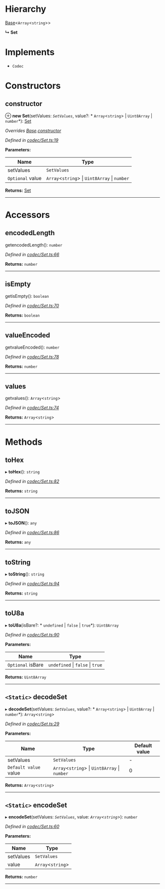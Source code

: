 

# Hierarchy

 [Base](_codec_base_.base.md)<`Array`<`string`>>

**↳ Set**

# Implements

* `Codec`

# Constructors

<a id="constructor"></a>

##  constructor

⊕ **new Set**(setValues: *`SetValues`*, value?: * `Array`<`string`> &#124; `Uint8Array` &#124; `number`*): [Set](_codec_set_.set.md)

*Overrides [Base](_codec_base_.base.md).[constructor](_codec_base_.base.md#constructor)*

*Defined in [codec/Set.ts:19](https://github.com/polkadot-js/api/blob/5e5f8b8/packages/types/src/codec/Set.ts#L19)*

**Parameters:**

| Name | Type |
| ------ | ------ |
| setValues | `SetValues` |
| `Optional` value |  `Array`<`string`> &#124; `Uint8Array` &#124; `number`|

**Returns:** [Set](_codec_set_.set.md)

___

# Accessors

<a id="encodedlength"></a>

##  encodedLength

getencodedLength(): `number`

*Defined in [codec/Set.ts:66](https://github.com/polkadot-js/api/blob/5e5f8b8/packages/types/src/codec/Set.ts#L66)*

**Returns:** `number`

___
<a id="isempty"></a>

##  isEmpty

getisEmpty(): `boolean`

*Defined in [codec/Set.ts:70](https://github.com/polkadot-js/api/blob/5e5f8b8/packages/types/src/codec/Set.ts#L70)*

**Returns:** `boolean`

___
<a id="valueencoded"></a>

##  valueEncoded

getvalueEncoded(): `number`

*Defined in [codec/Set.ts:78](https://github.com/polkadot-js/api/blob/5e5f8b8/packages/types/src/codec/Set.ts#L78)*

**Returns:** `number`

___
<a id="values"></a>

##  values

getvalues(): `Array`<`string`>

*Defined in [codec/Set.ts:74](https://github.com/polkadot-js/api/blob/5e5f8b8/packages/types/src/codec/Set.ts#L74)*

**Returns:** `Array`<`string`>

___

# Methods

<a id="tohex"></a>

##  toHex

▸ **toHex**(): `string`

*Defined in [codec/Set.ts:82](https://github.com/polkadot-js/api/blob/5e5f8b8/packages/types/src/codec/Set.ts#L82)*

**Returns:** `string`

___
<a id="tojson"></a>

##  toJSON

▸ **toJSON**(): `any`

*Defined in [codec/Set.ts:86](https://github.com/polkadot-js/api/blob/5e5f8b8/packages/types/src/codec/Set.ts#L86)*

**Returns:** `any`

___
<a id="tostring"></a>

##  toString

▸ **toString**(): `string`

*Defined in [codec/Set.ts:94](https://github.com/polkadot-js/api/blob/5e5f8b8/packages/types/src/codec/Set.ts#L94)*

**Returns:** `string`

___
<a id="tou8a"></a>

##  toU8a

▸ **toU8a**(isBare?: * `undefined` &#124; `false` &#124; `true`*): `Uint8Array`

*Defined in [codec/Set.ts:90](https://github.com/polkadot-js/api/blob/5e5f8b8/packages/types/src/codec/Set.ts#L90)*

**Parameters:**

| Name | Type |
| ------ | ------ |
| `Optional` isBare |  `undefined` &#124; `false` &#124; `true`|

**Returns:** `Uint8Array`

___
<a id="decodeset"></a>

## `<Static>` decodeSet

▸ **decodeSet**(setValues: *`SetValues`*, value?: * `Array`<`string`> &#124; `Uint8Array` &#124; `number`*): `Array`<`string`>

*Defined in [codec/Set.ts:29](https://github.com/polkadot-js/api/blob/5e5f8b8/packages/types/src/codec/Set.ts#L29)*

**Parameters:**

| Name | Type | Default value |
| ------ | ------ | ------ |
| setValues | `SetValues` | - |
| `Default value` value |  `Array`<`string`> &#124; `Uint8Array` &#124; `number`| 0 |

**Returns:** `Array`<`string`>

___
<a id="encodeset"></a>

## `<Static>` encodeSet

▸ **encodeSet**(setValues: *`SetValues`*, value: *`Array`<`string`>*): `number`

*Defined in [codec/Set.ts:60](https://github.com/polkadot-js/api/blob/5e5f8b8/packages/types/src/codec/Set.ts#L60)*

**Parameters:**

| Name | Type |
| ------ | ------ |
| setValues | `SetValues` |
| value | `Array`<`string`> |

**Returns:** `number`

___

